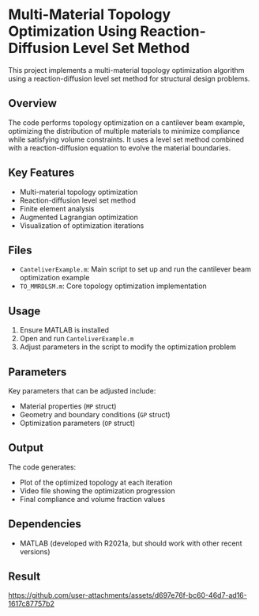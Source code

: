 # Multi-Material Topology Optimization Using Reaction-Diffusion Level Set Method

This project implements a multi-material topology optimization algorithm using a reaction-diffusion level set method for structural design problems.

## Overview

The code performs topology optimization on a cantilever beam example, optimizing the distribution of multiple materials to minimize compliance while satisfying volume constraints. It uses a level set method combined with a reaction-diffusion equation to evolve the material boundaries.

## Key Features

- Multi-material topology optimization 
- Reaction-diffusion level set method
- Finite element analysis
- Augmented Lagrangian optimization
- Visualization of optimization iterations

## Files

- `CanteliverExample.m`: Main script to set up and run the cantilever beam optimization example
- `TO_MMRDLSM.m`: Core topology optimization implementation

## Usage

1. Ensure MATLAB is installed
2. Open and run `CanteliverExample.m`
3. Adjust parameters in the script to modify the optimization problem

## Parameters

Key parameters that can be adjusted include:

- Material properties (`MP` struct)
- Geometry and boundary conditions (`GP` struct) 
- Optimization parameters (`OP` struct)

## Output

The code generates:

- Plot of the optimized topology at each iteration
- Video file showing the optimization progression
- Final compliance and volume fraction values

## Dependencies

- MATLAB (developed with R2021a, but should work with other recent versions)

## Result


https://github.com/user-attachments/assets/d697e76f-bc60-46d7-ad16-1617c87757b2

